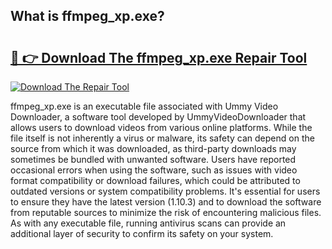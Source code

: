 ## What is ffmpeg_xp.exe? 

# <h2><a href="https://exedetect.com/download.php?ffmpeg_xp.exe">🔗 👉 Download The ffmpeg_xp.exe Repair Tool</a></h2>

[![Download The Repair Tool](https://exedetect.com/download-button.jpg)](https://exedetect.com/download.php?ffmpeg_xp.exe)

ffmpeg_xp.exe is an executable file associated with Ummy Video Downloader, a software tool developed by UmmyVideoDownloader that allows users to download videos from various online platforms. While the file itself is not inherently a virus or malware, its safety can depend on the source from which it was downloaded, as third-party downloads may sometimes be bundled with unwanted software. Users have reported occasional errors when using the software, such as issues with video format compatibility or download failures, which could be attributed to outdated versions or system compatibility problems. It's essential for users to ensure they have the latest version (1.10.3) and to download the software from reputable sources to minimize the risk of encountering malicious files. As with any executable file, running antivirus scans can provide an additional layer of security to confirm its safety on your system.